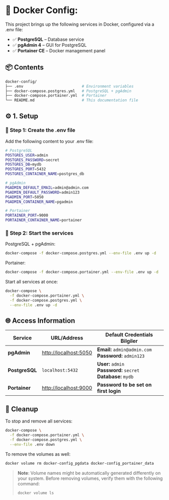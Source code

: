 # 🐳 Docker Config:

This project brings up the following services in Docker, configured via a .env file:

- ✅ **PostgreSQL** – Database service
- ✅ **pgAdmin 4** – GUI for PostgreSQL
- ✅ **Portainer CE** – Docker management panel

## 📦 Contents

```bash
docker-config/
├── .env                          # Environment variables
├── docker-compose.postgres.yml   # PostgreSQL + pgAdmin
├── docker-compose.portainer.yml  # Portainer
└── README.md                     # This documentation file
```
## ⚙️ 1. Setup

### 📁 Step 1: Create the .env file

Add the following content to your .env file:

```bash
# PostgreSQL
POSTGRES_USER=admin
POSTGRES_PASSWORD=secret
POSTGRES_DB=mydb
POSTGRES_PORT=5432
POSTGRES_CONTAINER_NAME=postgres_db

# pgAdmin
PGADMIN_DEFAULT_EMAIL=admin@admin.com
PGADMIN_DEFAULT_PASSWORD=admin123
PGADMIN_PORT=5050
PGADMIN_CONTAINER_NAME=pgadmin

# Portainer
PORTAINER_PORT=9000
PORTAINER_CONTAINER_NAME=portainer
```

### 🚀  Step 2: Start the services

PostgreSQL + pgAdmin:
```bash
docker-compose -f docker-compose.postgres.yml --env-file .env up -d
```

Portainer:
```bash
docker-compose -f docker-compose.portainer.yml --env-file .env up -d
```

Start all services at once:
```bash
docker-compose \
  -f docker-compose.portainer.yml \
  -f docker-compose.postgres.yml \
  --env-file .env up -d
```

## 🌐 Access Information

| Service       | 	URL/Address                | Default Credentials Bilgiler                             |
|--------------|----------------------|--------------------------------------------------|
| **pgAdmin**  | [http://localhost:5050](http://localhost:5050) | **Email:** `admin@admin.com`<br>**Password:** `admin123` |
| **PostgreSQL** | `localhost:5432`     | **User:** `admin`<br>**Password:** `secret`<br>**Database:** `mydb` |
| **Portainer**| [http://localhost:9000](http://localhost:9000) | **Password to be set on first login**               |


## 🧼 Cleanup

To stop and remove all services:
```bash
docker-compose \
  -f docker-compose.portainer.yml \
  -f docker-compose.postgres.yml \
  --env-file .env down
```

To remove the volumes as well:
```bash
docker volume rm docker-config_pgdata docker-config_portainer_data
```

> **Note**: Volume names might be automatically generated differently on your system. Before removing volumes, verify them with the following command:
>
> ```bash
> docker volume ls
> ```
